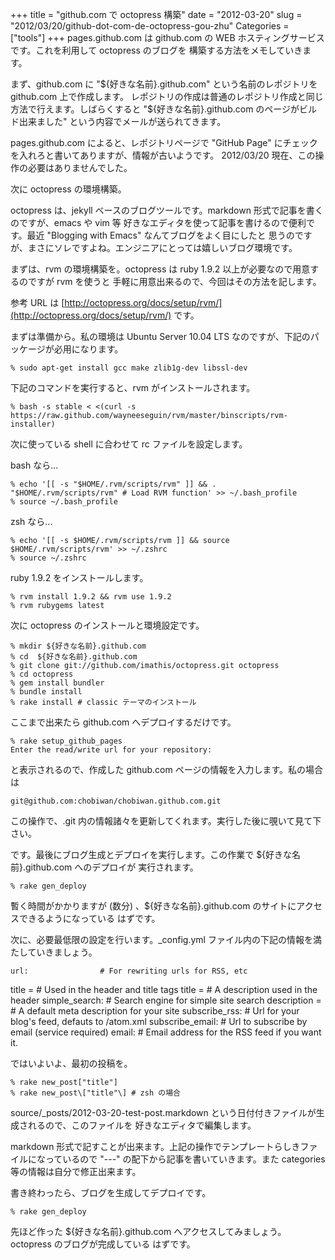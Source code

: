 +++
title = "github.com で octopress 構築"
date = "2012-03-20"
slug = "2012/03/20/github-dot-com-de-octopress-gou-zhu"
Categories = ["tools"]
+++
pages.github.com は github.com の WEB ホスティングサービスです。これを利用して octopress のブログを
構築する方法をメモしていきます。

まず、github.com に "${好きな名前}.github.com" という名前のレポジトリを github.com 上で作成します。
レポジトリの作成は普通のレポジトリ作成と同じ方法で行えます。しばらくすると
"${好きな名前}.github.com のページがビルド出来ました" という内容でメールが送られてきます。

pages.github.com によると、レポジトリページで "GitHub Page" にチェックを入れろと書いてありますが、情報が古いようです。
2012/03/20 現在、この操作の必要はありませんでした。

次に octopress の環境構築。

octopress は、jekyll ベースのブログツールです。markdown 形式で記事を書くのですが、emacs や vim 等
好きなエディタを使って記事を書けるので便利です。最近 "Blogging with Emacs" なんてブログをよく目にしたと
思うのですが、まさにソレですよね。エンジニアにとっては嬉しいブログ環境です。

まずは、rvm の環境構築を。octopress は ruby 1.9.2 以上が必要なので用意するのですが rvm を使うと
手軽に用意出来るので、今回はその方法を記します。

参考 URL は [http://octopress.org/docs/setup/rvm/](http://octopress.org/docs/setup/rvm/) です。

まずは準備から。私の環境は Ubuntu Server 10.04 LTS なのですが、下記のパッケージが必用になります。

    % sudo apt-get install gcc make zlib1g-dev libssl-dev

下記のコマンドを実行すると、rvm がインストールされます。

    % bash -s stable < <(curl -s https://raw.github.com/wayneeseguin/rvm/master/binscripts/rvm-installer)

次に使っている shell に合わせて rc ファイルを設定します。

bash なら...

    % echo '[[ -s "$HOME/.rvm/scripts/rvm" ]] && . "$HOME/.rvm/scripts/rvm" # Load RVM function' >> ~/.bash_profile
    % source ~/.bash_profile

zsh なら...

    % echo '[[ -s $HOME/.rvm/scripts/rvm ]] && source $HOME/.rvm/scripts/rvm' >> ~/.zshrc
    % source ~/.zshrc

ruby 1.9.2 をインストールします。

    % rvm install 1.9.2 && rvm use 1.9.2
    % rvm rubygems latest

次に octopress のインストールと環境設定です。

    % mkdir ${好きな名前}.github.com
    % cd  ${好きな名前}.github.com
    % git clone git://github.com/imathis/octopress.git octopress
    % cd octopress
    % gem install bundler
    % bundle install
    % rake install # classic テーマのインストール

ここまで出来たら github.com へデプロイするだけです。

    % rake setup_github_pages
    Enter the read/write url for your repository:

と表示されるので、作成した github.com ページの情報を入力します。私の場合は

    git@github.com:chobiwan/chobiwan.github.com.git

この操作で、.git 内の情報諸々を更新してくれます。実行した後に覗いて見て下さい。

です。最後にブログ生成とデプロイを実行します。この作業で ${好きな名前}.github.com へのデプロイが
実行されます。

    % rake gen_deploy

暫く時間がかかりますが (数分) 、${好きな名前}.github.com のサイトにアクセスできるようになっている
はずです。

次に、必要最低限の設定を行います。_config.yml ファイル内の下記の情報を満たしていきましょう。

    url:                # For rewriting urls for RSS, etc
title =              # Used in the header and title tags
title =           # A description used in the header
    simple_search:      # Search engine for simple site search
description =        # A default meta description for your site
    subscribe_rss:      # Url for your blog's feed, defauts to /atom.xml
    subscribe_email:    # Url to subscribe by email (service required)
    email:              # Email address for the RSS feed if you want it.

ではいよいよ、最初の投稿を。

    % rake new_post["title"]
    % rake new_post\["title"\] # zsh の場合

source/_posts/2012-03-20-test-post.markdown という日付付きファイルが生成されるので、このファイルを
好きなエディタで編集します。

markdown 形式で記すことが出来ます。上記の操作でテンプレートらしきファイルになっているので
"---" の配下から記事を書いていきます。また categories 等の情報は自分で修正出来ます。

書き終わったら、ブログを生成してデプロイです。

    % rake gen_deploy

先ほど作った ${好きな名前}.github.com へアクセスしてみましょう。octopress のブログが完成している
はずです。
